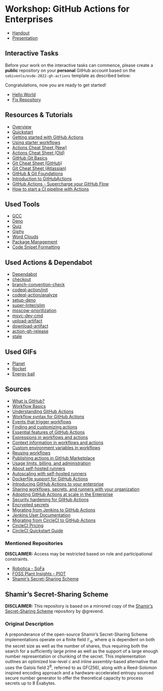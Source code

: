 # Workshop: GitHub Actions for Enterprises

- [Handout](workshop/handout.pdf)
- [Presentation](workshop/presentation.pdf)

## Interactive Tasks

Before your work on the interactive tasks can commence, please create a
**public** repository on your **personal** GitHub account based on the
`sebivenlo/esde-2022-gh-actions` template as described below:

Congratulations, now you are ready to get started!

- [Hello World](workshop/hello-world-task.md)
- [Fix Repository](workshop/fix-repo-task.md)

## Resources & Tutorials

- [Overview](https://github.com/features/actions)
- [Quickstart](https://docs.github.com/en/actions/quickstart)
- [Getting started with GitHub Actions](https://resources.github.com/whitepapers/github-actions-cheat/)
- [Using starter workflows](https://docs.github.com/en/actions/using-workflows/using-starter-workflows)
- [Actions Cheat Sheet (New)](https://assets.ctfassets.net/wfutmusr1t3h/0HWtwIjwrnhdV3m50ZV87/5d0092144f32beeec76fb26ea17abfd8/_downloads_GitHub_Actions-Cheat-Sheet-One-Pager.pdf)
- [Actions Cheat Sheet (Old)](https://github.github.io/actions-cheat-sheet/actions-cheat-sheet.pdf)
- [GitHub Git Basics](https://training.github.com/downloads/github-git-cheat-sheet/)
- [Git Cheat Sheet (GitHub)](https://education.github.com/git-cheat-sheet-education.pdf)
- [Git Cheat Sheet (Atlassian)](https://www.atlassian.com/git/tutorials/atlassian-git-cheatsheet)
- [GitHub & Git Foundations](https://youtu.be/HwrPhOp6-aM)
- [Introduction to GitHubActions](https://youtu.be/xREYX-AHii0)
- [GitHub Actions - Supercharge your GitHub Flow](https://youtu.be/cP0I9w2coGU)
- [How to start a CI pipeline with Actions](https://youtu.be/5MJRtldPOEI)

## Used Tools

- [GCC](https://gcc.gnu.org)
- [Deno](https://deno.land)
- [Quiz](https://kahoot.com/)
- [Giphy](https://giphy.com)
- [Word Clouds](https://www.mentimeter.com)
- [Package Management](https://ubuntu.com/server/docs/package-management)
- [Code Snipet Formatting](https://carbon.now.sh)

## Used Actions & Dependabot

- [Dependabot](https://docs.github.com/en/code-security/dependabot/dependabot-security-updates/configuring-dependabot-security-updates)
- [checkout](https://github.com/marketplace/actions/checkout)
- [branch-convention-check](https://github.com/marketplace/actions/check-branch-convention-usage)
- [codeql-action/init](https://codeql.github.com)
- [codeql-action/analyze](https://codeql.github.com)
- [setup-deno](https://github.com/marketplace/actions/setup-deno)
- [super-linter/slim](https://github.com/marketplace/actions/super-linter)
- [moscow-prioritization](https://github.com/marketplace/actions/moscow-pull-request-prioritization)
- [msvc-dev-cmd](https://github.com/marketplace/actions/enable-developer-command-prompt)
- [upload-artifact](https://github.com/marketplace/actions/upload-a-build-artifact)
- [download-artifact](https://github.com/marketplace/actions/download-a-build-artifact)
- [action-gh-release](https://github.com/marketplace/actions/gh-release)
- [stale](https://github.com/marketplace/actions/close-stale-issues)

## Used GIFs

- [Planet](https://dribbble.com/shots/5893676-Planet)
- [Rocket](https://www.pngfind.com/download/Tohowo_rocket-hd-png-download/)
- [Energy ball](https://giphy.com/gifs/wallpaper-3o6vXTpomeZEyxufGU)

## Sources

- [What is GitHub?](https://www.youtube.com/watch?v=pBy1zgt0XPc)
- [Workflow Basics](https://docs.github.com/en/actions/using-workflows/about-workflows)
- [Understanding GitHub Actions](https://docs.github.com/en/actions/learn-github-actions/understanding-github-actions)
- [Workflow syntax for GitHub Actions](https://docs.github.com/en/actions/using-workflows/workflow-syntax-for-github-actions)
- [Events that trigger workflows](https://docs.github.com/en/actions/using-workflows/events-that-trigger-workflows)
- [Finding and customizing actions](https://docs.github.com/en/actions/learn-github-actions/finding-and-customizing-actions)
- [Essential features of GitHub Actions](https://docs.github.com/en/actions/learn-github-actions/essential-features-of-github-actions)
- [Expressions in workflows and actions](https://docs.github.com/en/actions/learn-github-actions/expressions)
- [Context information in workflows and actions](https://docs.github.com/en/actions/learn-github-actions/contexts)
- [Custom environment variables in workflows](https://docs.github.com/en/actions/learn-github-actions/environment-variables)
- [Reusing workflows](https://docs.github.com/en/actions/using-workflows/reusing-workflows)
- [Publishing actions in GitHub Marketplace](https://docs.github.com/en/actions/creating-actions/publishing-actions-in-github-marketplace)
- [Usage limits, billing, and administration](https://docs.github.com/en/actions/learn-github-actions/usage-limits-billing-and-administration)
- [About self-hosted runners](https://docs.github.com/en/actions/hosting-your-own-runners/about-self-hosted-runners)
- [Autoscaling with self-hosted runners](https://docs.github.com/en/actions/hosting-your-own-runners/autoscaling-with-self-hosted-runners)
- [Dockerfile support for GitHub Actions](https://docs.github.com/en/actions/creating-actions/dockerfile-support-for-github-actions)
- [Introducing GitHub Actions to your enterprise](https://docs.github.com/en/enterprise-server@3.3/admin/github-actions/getting-started-with-github-actions-for-your-enterprise/introducing-github-actions-to-your-enterprise)
- [Sharing workflows, secrets, and runners with your organization](https://docs.github.com/en/actions/using-workflows/sharing-workflows-secrets-and-runners-with-your-organization)
- [Adopting GitHub Actions at scale in the Enterprise](https://youtu.be/OhNroaLxMzc)
- [Security hardening for GitHub Actions](https://docs.github.com/en/actions/security-guides/security-hardening-for-github-actions)
- [Encrypted secrets](https://docs.github.com/en/actions/security-guides/encrypted-secrets)
- [Migrating from Jenkins to GitHub Actions](https://docs.github.com/en/actions/migrating-to-github-actions/migrating-from-jenkins-to-github-actions)
- [Jenkins User Documentation](https://www.jenkins.io/doc/)
- [Migrating from CircleCI to GitHub Actions](https://docs.github.com/en/actions/migrating-to-github-actions/migrating-from-circleci-to-github-actions)
- [CircleCI Pricing](https://circleci.com/pricing/)
- [CircleCI Quickstart Guide](https://circleci.com/docs/getting-started/)

### Mentioned Repositories

**DISCLAIMER:** Access may be restricted based on role and participational
constraints.

- [Robotica - SoFa](https://github.com/FontysVenlo/SOFA_2022_Robotica_Inther)
- [FOSS Plant Insights - PIOT](https://github.com/grevend/fontys-piot-flatdata-test)
- [Shamir’s Secret-Sharing Scheme](https://github.com/grevend/shamirs-secret-sharing)

## Shamir’s Secret-Sharing Scheme

**DISCLAIMER:** This repository is based on a mirrored copy of the
[Shamir’s Secret-Sharing Scheme](https://github.com/grevend/shamirs-secret-sharing)
repository by @grevend.

### Original Description

A preponderance of the open-source Shamir’s Secret-Sharing Scheme
implementations operate on a finite field $\mathbb{F}_q$, where $q$ is dependent
on both the secret size as well as the number of shares, thus requiring both the
search for a sufficiently large prime as well as the support of a large enough
number representation or chunking of the secret. This implementation outlines an
optimized low-level c and inline assembly-based alternative that uses the Galois
field $2^8$, referred to as GF(256), along with a Reed-Solomon inspired encoding
approach and a hardware-accelerated entropy sourced secure number generator to
offer the theoretical capacity to process secrets up to 8 Exabytes.
